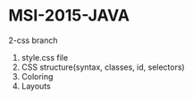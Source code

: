 # MSI-2015-JAVA

2-css branch

1. style.css file
2. CSS structure(syntax, classes, id, selectors)
3. Coloring
4. Layouts
